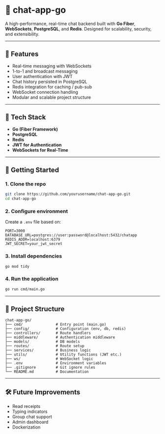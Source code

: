 # 💬 chat-app-go

A high-performance, real-time chat backend built with **Go Fiber**, **WebSockets**, **PostgreSQL**, and **Redis**. Designed for scalability, security, and extensibility.

---

## 🚀 Features

- Real-time messaging with WebSockets
- 1-to-1 and broadcast messaging
- User authentication with JWT
- Chat history persisted in PostgreSQL
- Redis integration for caching / pub-sub
- WebSocket connection handling
- Modular and scalable project structure

---

## 🧱 Tech Stack

- **Go (Fiber Framework)**
- **PostgreSQL**
- **Redis**
- **JWT for Authentication**
- **WebSockets for Real-Time**

---

## 🏁 Getting Started

### 1. Clone the repo

```bash
git clone https://github.com/yourusername/chat-app-go.git
cd chat-app-go
```

### 2. Configure environment

Create a `.env` file based on:

```env
PORT=3000
DATABASE_URL=postgres://user:password@localhost:5432/chatapp
REDIS_ADDR=localhost:6379
JWT_SECRET=your_jwt_secret
```

### 3. Install dependencies

```bash
go mod tidy
```

### 4. Run the application

```bash
go run cmd/main.go
```

---

## 📁 Project Structure

```
chat-app-go/
├── cmd/               # Entry point (main.go)
├── config/            # Configuration (env, db, redis)
├── controllers/       # Route handlers
├── middleware/        # Authentication middleware
├── models/            # DB models
├── routes/            # Route setup
├── services/          # Business logic
├── utils/             # Utility functions (JWT etc.)
├── ws/                # WebSocket logic
├── .env               # Environment variables
├── .gitignore         # Git ignore rules
└── README.md          # Documentation
```

---

## 🛠️ Future Improvements

- Read receipts
- Typing indicators
- Group chat support
- Admin dashboard
- Dockerization